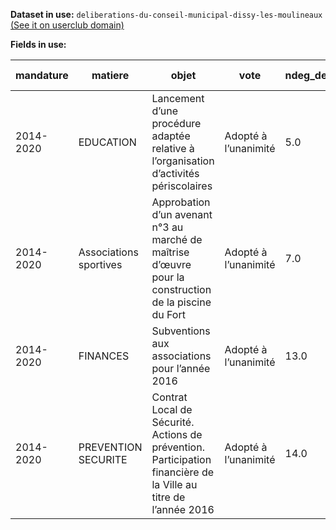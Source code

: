 **Dataset in use:** `deliberations-du-conseil-municipal-dissy-les-moulineaux` [(See it on userclub domain)](https://userclub.opendatasoft.com/explore/dataset/deliberations-du-conseil-municipal-dissy-les-moulineaux/table/)

**Fields in use:** 

|mandature                 |matiere        |objet                                              |vote             |ndeg_deliberation|pdf_dcm        |vote_adopte (numeric)                                           |
|--------------------------|---------------|---------------------------------------------------|-----------------|-----------------|---------------|----------------------------------------------------------|
|2014-2020                 |EDUCATION      |Lancement d’une procédure adaptée relative à l’organisation d’activités périscolaires|Adopté à l’unanimité|5.0              |https://userclub.opendatasoft.com/api/v2/catalog/datasets/deliberations-du-conseil-municipal-dissy-les-moulineaux/files/17f69f4aa25f032862c78ff5bd9ad455|1                                                         |
|2014-2020                 |Associations sportives|Approbation d’un avenant n°3 au marché de maîtrise d’œuvre pour la construction de la piscine du Fort|Adopté à l’unanimité|7.0              |https://userclub.opendatasoft.com/api/v2/catalog/datasets/deliberations-du-conseil-municipal-dissy-les-moulineaux/files/e56c7ad1934b19d0ea54b70298b47f71|1                                                         |
|2014-2020                 |FINANCES       |Subventions aux associations pour l’année 2016     |Adopté à l’unanimité|13.0             |https://userclub.opendatasoft.com/api/v2/catalog/datasets/deliberations-du-conseil-municipal-dissy-les-moulineaux/files/610f42b3932bab803f4b8bbd2c8a5130|1                                                         |
|2014-2020                 |PREVENTION SECURITE|Contrat Local de Sécurité. Actions de prévention. Participation financière de la Ville au titre de l’année 2016|Adopté à l’unanimité|14.0             |https://userclub.opendatasoft.com/api/v2/catalog/datasets/deliberations-du-conseil-municipal-dissy-les-moulineaux/files/1241b3ea18a79e4651e207d9895d1a5f|1                                                         |
